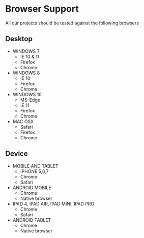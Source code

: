 <!-- TITLE: Browser Support And Testing -->
<!-- SUBTITLE: A quick summary of Browser Support And Testing -->


# Browser Support
All our projects should be tested against the following browsers
## Desktop

* WINDOWS 7
  * IE 10 & 11
  * Firefox
  * Chrome
* WINDOWS 8
  * IE 10
  * Firefox
  * Chrome
* WINDOWS 10
  * MS-Edge
  * IE 11
  * Firefox
  * Chrome
* MAC OSX
  * Safari
  * Firefox
  * Chrome

## Device

* MOBILE AND TABLET
  * IPHONE 5,6,7
  * Chrome
  * Safari
* ANDROID MOBILE
  * Chrome
  * Native browser
* IPAD 4, IPAD AIR, IPAD MINI, IPAD PRO
  * Chrome
  * Safari
* ANDROID TABLET
  * Chrome
  * Native browser
